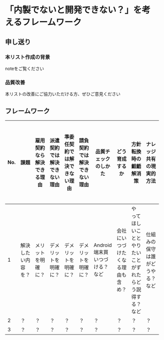 # 「内製でないと開発できない？」を考えるフレームワーク
## 申し送り
### 本リスト作成の背景
noteをご覧ください

### 品質改善
本リストの改善にご協力いただける方、ぜひご意見ください

## フレームワーク
|No.|課題|雇用契約なら解決できる理由|派遣契約では解決できない理由|準委任契約では解決できない理由|請負契約では解決できない理由|品質チェックのしかた|どう育成するか|方針転換時の齟齬解消策|ナレッジ共有の現実的方法|アラート報告がしやすい雰囲気のつくりかた|プロジェクトマネージャをどうマネージするか|スケジュール遅延時？|備考|
|-|-|-|-|-|-|-|-|-|-|-|-|-|-|
|1|解決したい内容を？|メリットを明確に？|デメリットを明確に？|デメリットを明確に？|デメリットを明確に？|Android端末買いつづける？など|会社にいつづけたくなる理由も含め？|やってほしいこととやりたいことがずれたらどう説得する？など|仕組みの保守は誰がどうやる？など|感度がにぶい人はどうすればよい？など|優秀なPMOも雇う？など|残業代はらう or 期限更新？など||
|2|？|？|？|？|？|？|？|？|？|？|？|？||
|3|？|？|？|？|？|？|？|？|？|？|？|？||